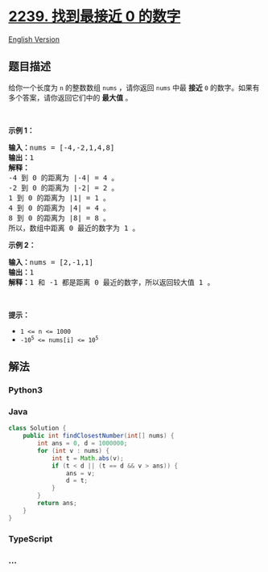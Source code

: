 # [2239. 找到最接近 0 的数字](https://leetcode.cn/problems/find-closest-number-to-zero)

[English Version](/solution/2200-2299/2239.Find%20Closest%20Number%20to%20Zero/README_EN.md)

## 题目描述

<!-- 这里写题目描述 -->

<p>给你一个长度为 <code>n</code>&nbsp;的整数数组&nbsp;<code>nums</code>&nbsp;，请你返回 <code>nums</code>&nbsp;中最 <strong>接近</strong>&nbsp;<code>0</code>&nbsp;的数字。如果有多个答案，请你返回它们中的 <strong>最大值</strong>&nbsp;。</p>

<p>&nbsp;</p>

<p><strong>示例 1：</strong></p>

<pre><b>输入：</b>nums = [-4,-2,1,4,8]
<b>输出：</b>1
<strong>解释：</strong>
-4 到 0 的距离为 |-4| = 4 。
-2 到 0 的距离为 |-2| = 2 。
1 到 0 的距离为 |1| = 1 。
4 到 0 的距离为 |4| = 4 。
8 到 0 的距离为 |8| = 8 。
所以，数组中距离 0 最近的数字为 1 。
</pre>

<p><strong>示例 2：</strong></p>

<pre><b>输入：</b>nums = [2,-1,1]
<b>输出：</b>1
<b>解释：</b>1 和 -1 都是距离 0 最近的数字，所以返回较大值 1 。
</pre>

<p>&nbsp;</p>

<p><strong>提示：</strong></p>

<ul>
	<li><code>1 &lt;= n &lt;= 1000</code></li>
	<li><code>-10<sup>5</sup> &lt;= nums[i] &lt;= 10<sup>5</sup></code></li>
</ul>

## 解法

<!-- 这里可写通用的实现逻辑 -->

<!-- tabs:start -->

### **Python3**

<!-- 这里可写当前语言的特殊实现逻辑 -->



### **Java**

<!-- 这里可写当前语言的特殊实现逻辑 -->

```java
class Solution {
    public int findClosestNumber(int[] nums) {
        int ans = 0, d = 1000000;
        for (int v : nums) {
            int t = Math.abs(v);
            if (t < d || (t == d && v > ans)) {
                ans = v;
                d = t;
            }
        }
        return ans;
    }
}
```









### **TypeScript**



### **...**

```

```


